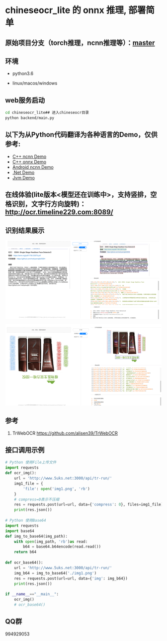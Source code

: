 # chineseocr_lite 的 onnx 推理, 部署简单

## 原始项目分支（torch推理，ncnn推理等）：[master](https://github.com/ouyanghuiyu/chineseocr_lite/tree/master)

## 环境
- python3.6

- linux/macos/windows

## web服务启动
``` Bash
cd chineseocr_lite## 进入chineseocr目录
python backend/main.py 
```
## 以下为从Python代码翻译为各种语言的Demo，仅供参考:
* [C++ ncnn Demo](https://github.com/ouyanghuiyu/chineseocr_lite/tree/onnx/pc_projects/OcrLiteOnnxToNcnn)
* [C++ onnx Demo](https://github.com/ouyanghuiyu/chineseocr_lite/tree/onnx/pc_projects/OcrLiteOnnx)
* [Android ncnn Demo](https://github.com/ouyanghuiyu/chineseocr_lite/tree/onnx/android_projects)
* [.Net Demo](https://github.com/ouyanghuiyu/chineseocr_lite/tree/onnx/dotnet_projects)
* [Jvm Demo](https://github.com/ouyanghuiyu/chineseocr_lite/tree/onnx/jvm_projects)

## 在线体验(lite版本<模型还在训练中>，支持竖排，空格识别，文字行方向旋转)： http://ocr.timeline229.com:8089/

## 识别结果展示

<p align="center"><img src="test_imgs/res.jpg"\></p>
<p align="center"><img src="test_imgs/res_2.jpg"\></p>


## 参考
1. TrWebOCR https://github.com/alisen39/TrWebOCR         

## 接口调用示例

```python
# Python 使用File上传文件
import requests
def ocr_img():
    url = 'http://www.5uks.net:3000/api/tr-run/'
    img1_file = {
        'file': open('img1.png', 'rb')
    }
    # compress=0表示不压缩
    res = requests.post(url=url, data={'compress': 0}, files=img1_file)
    print(res.json())

# Python 使用Base64
import requests
import base64
def img_to_base64(img_path):
    with open(img_path, 'rb')as read:
        b64 = base64.b64encode(read.read())
    return b64

def ocr_base64():
    url = 'http://www.5uks.net:3000/api/tr-run/'
    img_b64 = img_to_base64('./img1.png')
    res = requests.post(url=url, data={'img': img_b64})
    print(res.json())

if __name__=="__main__":
    ocr_img()
    # ocr_base64()
```

## QQ群
994929053
